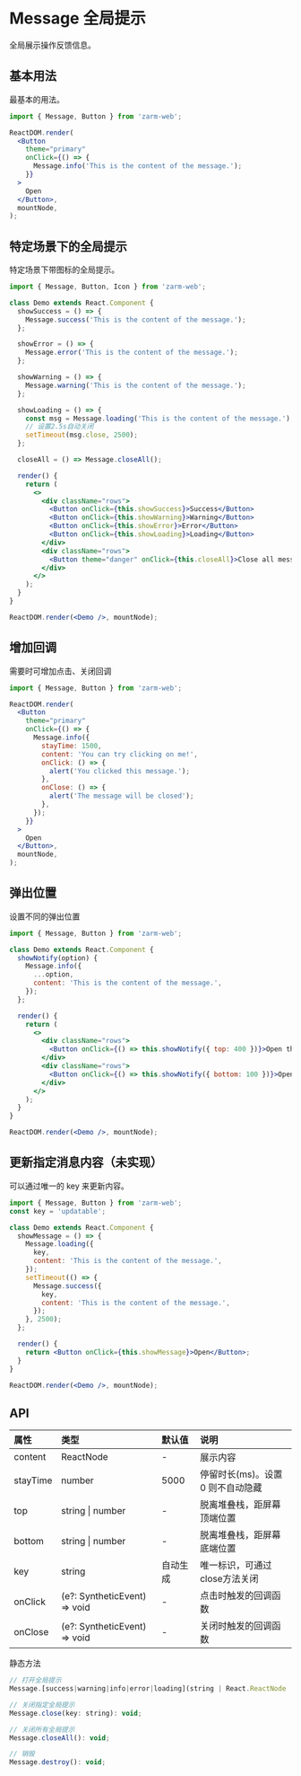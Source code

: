 # Message 全局提示

全局展示操作反馈信息。


## 基本用法
最基本的用法。

```jsx
import { Message, Button } from 'zarm-web';

ReactDOM.render(
  <Button
    theme="primary"
    onClick={() => {
      Message.info('This is the content of the message.');
    }}
  >
    Open
  </Button>,
  mountNode,
);
```



## 特定场景下的全局提示
特定场景下带图标的全局提示。

```jsx
import { Message, Button, Icon } from 'zarm-web';

class Demo extends React.Component {
  showSuccess = () => {
    Message.success('This is the content of the message.');
  };

  showError = () => {
    Message.error('This is the content of the message.');
  };

  showWarning = () => {
    Message.warning('This is the content of the message.');
  };

  showLoading = () => {
    const msg = Message.loading('This is the content of the message.');
    // 设置2.5s自动关闭
    setTimeout(msg.close, 2500);
  };

  closeAll = () => Message.closeAll();

  render() {
    return (
      <>
        <div className="rows">
          <Button onClick={this.showSuccess}>Success</Button>
          <Button onClick={this.showWarning}>Warning</Button>
          <Button onClick={this.showError}>Error</Button>
          <Button onClick={this.showLoading}>Loading</Button>
        </div>
        <div className="rows">
          <Button theme="danger" onClick={this.closeAll}>Close all message</Button>
        </div>
      </>
    );
  }
}

ReactDOM.render(<Demo />, mountNode);
```



## 增加回调
需要时可增加点击、关闭回调

```jsx
import { Message, Button } from 'zarm-web';

ReactDOM.render(
  <Button
    theme="primary"
    onClick={() => {
      Message.info({
        stayTime: 1500,
        content: 'You can try clicking on me!',
        onClick: () => {
          alert('You clicked this message.');
        },
        onClose: () => {
          alert('The message will be closed');
        },
      });
    }}
  >
    Open
  </Button>,
  mountNode,
);
```



## 弹出位置
设置不同的弹出位置

```jsx
import { Message, Button } from 'zarm-web';

class Demo extends React.Component {
  showNotify(option) {
    Message.info({
      ...option,
      content: 'This is the content of the message.',
    });
  };

  render() {
    return (
      <>
        <div className="rows">
          <Button onClick={() => this.showNotify({ top: 400 })}>Open the message 400px from the top</Button>
        </div>
        <div className="rows">
          <Button onClick={() => this.showNotify({ bottom: 100 })}>Open the message 100px from the bottom</Button>
        </div>
      </>
    );
  }
}

ReactDOM.render(<Demo />, mountNode);
```



## 更新指定消息内容（未实现）
可以通过唯一的 key 来更新内容。

```jsx
import { Message, Button } from 'zarm-web';
const key = 'updatable';

class Demo extends React.Component {
  showMessage = () => {
    Message.loading({
      key,
      content: 'This is the content of the message.',
    });
    setTimeout(() => {
      Message.success({
        key,
        content: 'This is the content of the message.',
      });
    }, 2500);
  };

  render() {
    return <Button onClick={this.showMessage}>Open</Button>;
  }
}

ReactDOM.render(<Demo />, mountNode);
```



## API

| 属性 | 类型 | 默认值 | 说明 |
| :--- | :--- | :--- | :--- |
| content | ReactNode | - | 展示内容 |
| stayTime | number | 5000 | 停留时长(ms)。设置 0 则不自动隐藏 |
| top | string \| number | - | 脱离堆叠栈，距屏幕顶端位置 |
| bottom | string \| number | - | 脱离堆叠栈，距屏幕底端位置 |
| key | string | 自动生成 | 唯一标识，可通过close方法关闭 |
| onClick | (e?: SyntheticEvent<any>) => void | - | 点击时触发的回调函数 |
| onClose | (e?: SyntheticEvent<any>) => void | - | 关闭时触发的回调函数 |

静态方法

```jsx
// 打开全局提示
Message.[success|warning|info|error|loading](string | React.ReactNode | options): { close(): void };

// 关闭指定全局提示
Message.close(key: string): void;

// 关闭所有全局提示
Message.closeAll(): void;

// 销毁
Message.destroy(): void;
```
